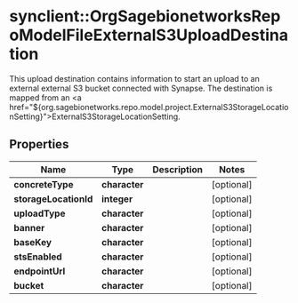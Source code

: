 # synclient::OrgSagebionetworksRepoModelFileExternalS3UploadDestination

This upload destination contains information to start an upload to an external external S3 bucket connected with Synapse. The destination is mapped from an <a href=\"${org.sagebionetworks.repo.model.project.ExternalS3StorageLocationSetting}\">ExternalS3StorageLocationSetting</a>.

## Properties
Name | Type | Description | Notes
------------ | ------------- | ------------- | -------------
**concreteType** | **character** |  | [optional] 
**storageLocationId** | **integer** |  | [optional] 
**uploadType** | **character** |  | [optional] 
**banner** | **character** |  | [optional] 
**baseKey** | **character** |  | [optional] 
**stsEnabled** | **character** |  | [optional] 
**endpointUrl** | **character** |  | [optional] 
**bucket** | **character** |  | [optional] 


